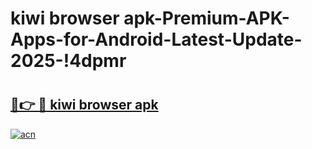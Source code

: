 # kiwi browser apk-Premium-APK-Apps-for-Android-Latest-Update-2025-!4dpmr

# <h2><a href="https://googleone.com">🔗👉 🔴 kiwi browser apk</a></h2>

[![acn](https://github.com/user-attachments/assets/0f9c940e-d8b0-45ae-aac7-cd30a18b3e1c)](https://googleone.com)

